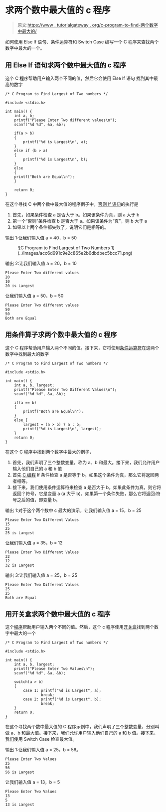 # 求两个数中最大值的 c 程序

> 原文:[https://www . tutorialgateway . org/c-program-to-find-两个数字中最大的/](https://www.tutorialgateway.org/c-program-to-find-largest-of-two-numbers/)

如何使用 Else If 语句、条件运算符和 Switch Case 编写一个 C 程序来查找两个数字中最大的一个。

## 用 Else If 语句求两个数中最大值的 c 程序

这个 C 程序帮助用户输入两个不同的值，然后它会使用 Else If 语句 找到其中最高的数字

```
/* C Program to Find Largest of Two numbers */ 

#include <stdio.h>  

int main() {  
    int a, b;  
    printf("Please Enter Two different values\n");  
    scanf("%d %d", &a, &b);  

    if(a > b) 
    {
        printf("%d is Largest\n", a);          
    } 
    else if (b > a)
    { 
        printf("%d is Largest\n", b);  
    } 
    else 
    {
	printf("Both are Equal\n");
    }

    return 0;  
}
```

在这个寻找 C 中两个数中最大值的程序例子中，[否则 If 语句](https://www.tutorialgateway.org/else-if-statement-in-c/ "Else If Statement in C")的执行是

1.  首先，如果条件检查 a 是否大于 b。如果该条件为真，则 a 大于 b
2.  第一个“否则”条件检查 b 是否大于 a。如果该条件为“真”，则 b 大于 a
3.  如果以上两个条件都失败了，说明它们是相等的。

输出 1:让我们输入值 a = 40，b = 50

<figure class="wp-block-image">![C Program to Find Largest of Two Numbers 1](../Images/acc6d991c9e2c865e2b6dbdbec5bcc71.png)</figure>

输出 2:让我们输入值 a = 20，b = 10

```
Please Enter Two different values
20
10
20 is Largest
```

让我们输入值 a = 50，b = 50

```
Please Enter Two different values
50
50
Both are Equal
```

## 用条件算子求两个数中最大值的 c 程序

这个 C 程序帮助用户输入两个不同的值。接下来，它将使用[条件运算符](https://www.tutorialgateway.org/conditional-operator-in-c/ "CONDITIONAL OPERATOR IN C")在这两个数字中找到最大的数字

```
/* C Program to Find Largest of Two numbers */ 

#include <stdio.h>  

int main() {  
    int a, b, largest;
    printf("Please Enter Two Different Values\n");  
    scanf("%d %d", &a, &b);  

    if(a == b)
    {
        printf("Both are Equal\n");
    }
    else { 
        largest = (a > b) ? a : b;
        printf("%d is Largest\n", largest);
    }
    return 0;  
}
```

在这个 C 程序中找到两个数字中最大的例子，

1.  首先，我们声明了三个整数变量，称为 a、b 和最大。接下来，我们允许用户输入他们自己的 a 和 b 值
2.  首先 [C 编程](https://www.tutorialgateway.org/c-programming/) If 条件检查 a 是否等于 b。如果这个条件为真，那么它将返回两者相等。
3.  接下来，我们使用条件运算符来检查 a 是否大于 b。如果此条件为真，则它将返回？符号，它是变量 a (a 大于 b)。如果第一个条件失败，那么它将返回:符号之后的值，即变量 b。

输出 1:对于这个两个数中 c 最大的演示，让我们输入值 a = 15，b = 25

```
Please Enter Two Different Values
15
25
25 is Largest
```

让我们输入值 a = 35，b = 12

```
Please Enter Two Different Values
32
12
32 is Largest
```

输出 3:让我们输入值 a = 25，b = 25

```
Please Enter Two Different Values
25
25
Both are Equal
```

## 用开关盒求两个数中最大值的 c 程序

这个[程序](https://www.tutorialgateway.org/c-programming-examples/)帮助用户输入两个不同的值。然后，这个 c 程序使用[开关盒](https://www.tutorialgateway.org/switch-case-in-c/)找到两个数字中最大的一个

```
/* C Program to Find Largest of Two numbers */ 

#include <stdio.h>  

int main() {  
    int a, b, largest;
    printf("Please Enter Two Values\n");  
    scanf("%d %d", &a, &b);  

    switch(a > b) 
    {     
        case 1: printf("%d is Largest", a);  
                break;  
        case 2: printf("%d is Largest", b);  
                break;  
    }  
    return 0;  
}
```

在这个寻找两个数中最大值的 C 程序示例中，我们声明了三个整数变量，分别叫做 a、b 和最大值。接下来，我们允许用户输入他们自己的 a 和 b 值。接下来，我们使用 Switch Case 检查最大值。

输出 1:让我们输入值 a = 25，b = 56。

```
Please Enter Two Values
25
56
56 is Largest
```

让我们输入值 a = 13，b = 5

```
Please Enter Two Values
13
5
13 is Largest
```